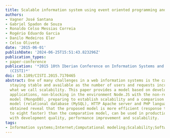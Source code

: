 ```yaml
---
title: Scalable information system using event oriented programming and NoSQL
authors:
- Vagner José Santana
- Gabriel Spadon de Souza
- Ronaldo Celso Messias Correia
- Rogério Eduardo Garcia
- Danilo Medeiros Eler
- Celso Olivete
date: '2015-06-01'
publishDate: '2024-06-25T15:51:43.823296Z'
publication_types:
- paper-conference
publication: '*2015 10th Iberian Conference on Information Systems and Technologies
  (CISTI)*'
doi: 10.1109/CISTI.2015.7170465
abstract: One of many challenges in a web information systems is the capability of
  staying stable and available as the number of users and requests increase rapidly,
  what we call scalability. This paper provides a model based on development of events-oriented
  applications, non-blocking in the environment Node.JS with the non-relational database
  model (MongoDB), preparing to establish scalability and a comparison with a traditional
  model (relational database (MySQL), HTTP Apache server and PHP language). The results
  obtained reveal that the proposed model is more efficient (response time of six
  to eight faster) than the comparative model, can be used in production environments
  with development quality, performance improvement and scalability.
tags:
- Information systems;Internet;Computational modeling;Scalability;Software;Visualization;Hardware;Node.JS;MongoDB;Scalability
---
```

